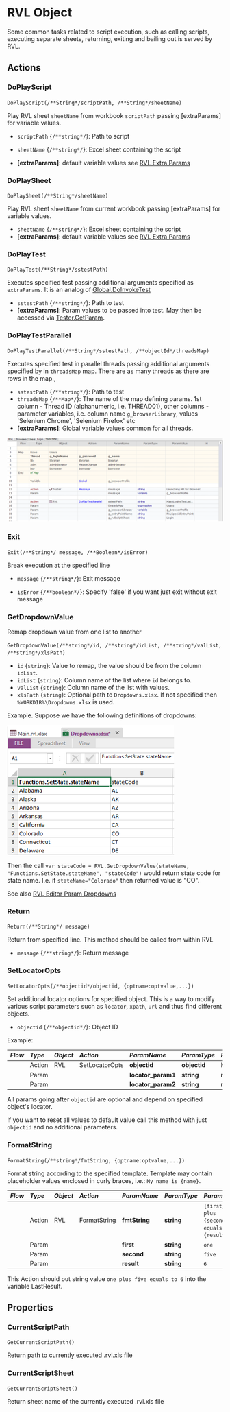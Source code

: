 # RVL Object

Some common tasks related to script execution, such as calling scripts, executing separate sheets, returning, exiting and bailing out is served by RVL.

## Actions

### DoPlayScript

`DoPlayScript(/**String*/scriptPath, /**String*/sheetName)`

Play RVL sheet `sheetName` from workbook `scriptPath` passing [extraParams] for variable values.

* `scriptPath` {`/**string*/`}: Path to script

* `sheetName` {`/**string*/`}: Excel sheet containing the script

* **[extraParams]**: default variable values see [RVL Extra Params](../RVL/RVL_DoPlay.md)

### DoPlaySheet

`DoPlaySheet(/**String*/sheetName)`

Play RVL sheet `sheetName` from current workbook passing [extraParams] for variable values.

* `sheetName` {`/**string*/`}: Excel sheet containing the script
* **[extraParams]**: default variable values see [RVL Extra Params](../RVL/RVL_DoPlay.md)

### DoPlayTest

`DoPlayTest(/**String*/sstestPath)`

Executes specified test passing additional arguments specified as `extraParams`. It is an analog of [Global.DoInvokeTest](Global.md#DoInvokeTest)
* `sstestPath` {`/**string*/`}: Path to test
* **[extraParams]**: Param values to be passed into test. May then be accessed via [Tester.GetParam](Tester.md#GetParam).

### DoPlayTestParallel

`DoPlayTestParallel(/**String*/sstestPath, /**objectId*/threadsMap)`

Executes specified test in parallel threads passing additional arguments specified by in `threadsMap` map. There are as many threads as there are rows in the map.,
* `sstestPath` {`/**string*/`}: Path to test
* `threadsMap` {`/**Map*/`}: The name of the map defining params. 1st column - Thread ID (alphanumeric, i.e. THREAD01), other columns - parameter variables, i.e. column name `g_browserLibrary`, values 'Selenium Chrome', 'Selenium Firefox' etc
* **[extraParams]**: Global variable values common for all threads.

![DoPlayTestParallel](../RVL/img/RVL_DoPlayParallel.png)

### Exit

`Exit(/**String*/ message, /**Boolean*/isError)`

Break execution at the specified line

* `message` {`/**string*/`}: Exit message

* `isError` {`/**boolean*/`}: Specify 'false' if you want just exit without exit message

### GetDropdownValue

Remap dropdown value from one list to another

`GetDropdownValue(/**string*/id, /**string*/idList, /**string*/valList, /**string*/xlsPath)`

* `id` {`string`}: Value to remap, the value should be from the column `idList`.
* `idList` {`string`}: Column name of the list where `id` belongs to.
* `valList` {`string`}: Column name of the list with values.
* `xlsPath` {`string`}: Optional path to `Dropdowns.xlsx`. If not specified then `%WORKDIR%\Dropdowns.xlsx` is used.

Example. Suppose we have the following definitions of dropdowns:

![States Dropdown](../RVL/img/RVL_GetDropdownValue_states.png)

Then the call `var stateCode = RVL.GetDropdownValue(stateName, "Functions.SetState.stateName", "stateCode")` would return state code for state name. I.e. if `stateName="Colorado"` then returned value is "CO".

See also [RVL Editor Param Dropdowns](../Guide/rvl_editor.md#param-dropdowns)

### Return

`Return(/**String*/ message)`

Return from specified line. This method should be called from within RVL

* `message` {`/**string*/`}: Return message

### SetLocatorOpts

`SetLocatorOpts(/**objectid*/objectid, {optname:optvalue,...})`

Set additional locator options for specified object. This is a way to modify various script parameters such as `locator`, `xpath`, `url` and thus find different objects.

* `objectid` {`/**objectid*/`}: Object ID

Example:

*Flow*|*Type* |*Object*    |*Action*    | *ParamName* |*ParamType* |*ParamValue*
:--  |:--     |:--         |:--         |:--          |:--         |:--
     | Action | RVL     | SetLocatorOpts    |  **objectid**| **objectid** | MyButton 
     | Param  |            |            |  **locator_param1**| **string**| **new value1**  
     | Param  |            |            |  **locator_param2**| **string**| **new value2**  

All params going after `objectid` are optional and depend on specified object's locator.

If you want to reset all values to default value call this method with just `objectid` and no additional parameters.

### FormatString

`FormatString(/**string*/fmtString, {optname:optvalue,...})`

Format string according to the specified template. Template may contain placeholder values enclosed in curly braces, i.e.: `My name is {name}`.

*Flow*|*Type* |*Object*    |*Action*    | *ParamName* |*ParamType* |*ParamValue*
:--  |:--     |:--         |:--         |:--          |:--         |:--
     | Action | RVL     | FormatString    |  **fmtString**| **string** | `{first} plus {second} equals to {result}`
     | Param  |            |            |  **first**| **string**| `one`  
     | Param  |            |            |  **second**| **string**| `five`  
     | Param  |            |            |  **result**| **string**| `6`

This Action should put string value `one plus five equals to 6` into the variable LastResult.

## Properties

### CurrentScriptPath

`GetCurrentScriptPath()`

Return path to currently executed .rvl.xls file

### CurrentScriptSheet

`GetCurrentScriptSheet()`

Return sheet name of the currently executed .rvl.xls file
